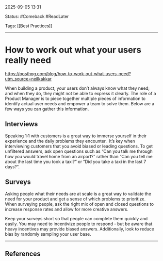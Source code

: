 
2025-09-05 13:31

Status: #Comeback  #ReadLater 

Tags: [[Best Practices]]

---
# How to work out what your users really need
https://posthog.com/blog/how-to-work-out-what-users-need?utm_source=neilkakkar

When building a product, your users don’t always know what they need; and when they do, they might not be able to express it clearly. The role of a Product Manager is to piece together multiple pieces of information to identify actual user needs and empower a team to solve them. Below are a few ways you can gather this information. 

## Interviews

Speaking 1:1 with customers is a great way to immerse yourself in their experience and the daily problems they encounter.  It’s key when interviewing customers that you avoid biased or leading questions. To get unfiltered answers, ask open questions such as “Can you talk me through how you would travel home from an airport?” rather than “Can you tell me about the last time you took a taxi?” or “Did you take a taxi in the last 7 days?”.

## Surveys

Asking people what their needs are at scale is a great way to validate the need for your product and get a sense of which problems to prioritize. When surveying people, ask the right mix of open and closed questions to increase response rates and allow for more creative answers.

Keep your surveys short so that people can complete them quickly and easily. You may need to incentivize people to respond - but be aware that heavy incentives may provide biased answers. Additionally, look to reduce bias by randomly sampling your user base.

---
## References